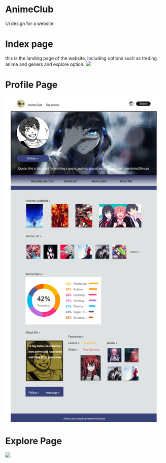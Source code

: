 # AnimeClub
Ui design for a website.

# Index page
this is the landing page of the website, including options such as treding anime and geners and explore option.
![](image/index.png)

# Profile Page

![](image/profile.png)

# Explore Page
![](image/explore.png)
